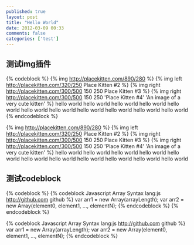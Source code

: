 ```yaml
---
published: true
layout: post
title: "Hello World"
date: 2012-03-09 00:33
comments: false
categories: ['test']
---
```


## 测试img插件
{% codeblock %}
{% img http://placekitten.com/890/280 %}
{% img left http://placekitten.com/320/250 Place Kitten #2 %}
{% img right http://placekitten.com/300/500 150 250 Place Kitten #3 %}
{% img right http://placekitten.com/300/500 150 250 'Place Kitten #4' 'An image of a very cute kitten' %}
hello world
hello world
hello world
hello world
hello world
hello world
hello world
hello world
hello world
hello world
hello world
{% endcodeblock %}

{% img http://placekitten.com/890/280 %}
{% img left http://placekitten.com/320/250 Place Kitten #2 %}
{% img right http://placekitten.com/300/500 150 250 Place Kitten #3 %}
{% img right http://placekitten.com/300/500 150 250 'Place Kitten #4' 'An image of a very cute kitten' %}
hello world
hello world
hello world
hello world
hello world
hello world
hello world
hello world
hello world
hello world
hello world

## 测试codeblock
{% codeblock %}
{% codeblock Javascript Array Syntax lang:js http://github.com  github %}
var arr1 = new Array(arrayLength);
var arr2 = new Array(element0, element1, ..., elementN);
{% endcodeblock %}
{% endcodeblock %}

{% codeblock Javascript Array Syntax lang:js http://github.com  github %}
var arr1 = new Array(arrayLength);
var arr2 = new Array(element0, element1, ..., elementN);
{% endcodeblock %}
